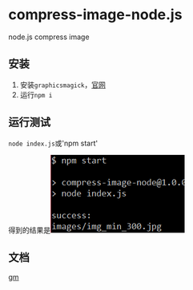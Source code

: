 # compress-image-node.js
node.js compress image 

## 安装
1. 安装`graphicsmagick`，[官网](http://www.graphicsmagick.org)
2. 运行`npm i`

## 运行测试
`node index.js`或'npm start'

得到的结果是![image](./result.png)

## 文档
[gm](https://www.npmjs.com/package/gm)
